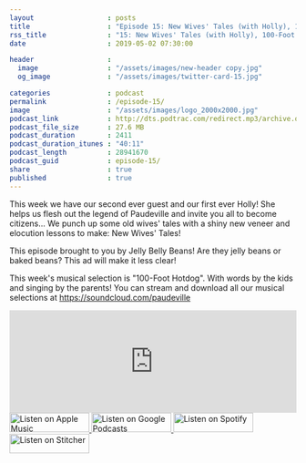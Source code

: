 ```yaml
---
layout                  : posts
title                   : "Episode 15: New Wives' Tales (with Holly), 100-Foot Hotdog"
rss_title               : "15: New Wives' Tales (with Holly), 100-Foot Hotdog"
date                    : 2019-05-02 07:30:00

header                  : 
  image                 : "/assets/images/new-header copy.jpg"
  og_image              : "/assets/images/twitter-card-15.jpg"

categories              : podcast
permalink               : /episode-15/
image                   : "/assets/images/logo_2000x2000.jpg"
podcast_link            : http://dts.podtrac.com/redirect.mp3/archive.org/download/paudeville-ep-15/paudeville-ep-15.mp3
podcast_file_size       : 27.6 MB
podcast_duration        : 2411
podcast_duration_itunes : "40:11"
podcast_length          : 28941670
podcast_guid            : episode-15/
share                   : true
published               : true 
---
```

This week we have our second ever guest and our first ever Holly!
She helps us flesh out the legend of Paudeville and invite you all to become citizens...
We punch up some old wives' tales with a shiny new veneer and elocution lessons to make: New Wives' Tales!

This episode brought to you by Jelly Belly Beans! Are they jelly beans or baked beans? This ad will make it less clear!

This week's musical selection is "100-Foot Hotdog". With words by the kids and singing by the parents! You can stream and download all our musical selections at <a href="https://soundcloud.com/paudeville">https://soundcloud.com/paudeville</a>

<iframe scrolling="no" frameborder="0" style="width:100%;height:180px;border:0;overflow:hidden;" width="100%" height="180" src="https://app.stitcher.com/splayer/f/363388?el=1&refid=stpr"></iframe>

<a href="https://itunes.apple.com/us/podcast/paudeville/id1450915591">
	<img src='{{ site.url }}{{ site.baseurl }}/assets/images/US_UK_Apple_Podcasts_Listen_Badge_RGB_140x34.png' width='140px' height='34' alt='Listen on Apple Music'/>
</a>
<a href="https://play.google.com/music/m/Igre2ostm2ltqiq4sabzzrl5jcy?t=Paudeville">
	<img src='{{ site.url }}{{ site.baseurl }}/assets/images/google_podcasts_badge_140x34.png' width='140px' height='34' alt='Listen on Google Podcasts'/>
</a>
<a href="https://open.spotify.com/show/4q5RNUUtU4XFqsymP7dcTw">
	<img src='{{ site.url }}{{ site.baseurl }}/assets/images/Spotify_Listen_Badge_RGB_140x34.png' width='140px' height='34' alt='Listen on Spotify'/>
</a>
<a href="https://www.stitcher.com/s?fid=363388&refid=stpr">
	<img src='{{ site.url }}{{ site.baseurl }}/assets/images/Stitcher_Listen_Badge_Color_Dark_BG_140x34.png' width='140px' height='34' alt='Listen on Stitcher'/>
</a>

